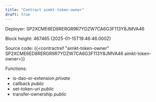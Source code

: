 ```yaml
---
title: "Contract aimkt-token-owner"
draft: true
---
```

Deployer: SP2XCME6ED8RERGR9R7YDZW7CA6G3F113Y8JMVA46


 



Block height: 467465 (2025-01-15T19:46:46.000Z)

Source code: {{<contractref "aimkt-token-owner" SP2XCME6ED8RERGR9R7YDZW7CA6G3F113Y8JMVA46 aimkt-token-owner>}}

Functions:

* is-dao-or-extension _private_
* callback _public_
* set-token-uri _public_
* transfer-ownership _public_
